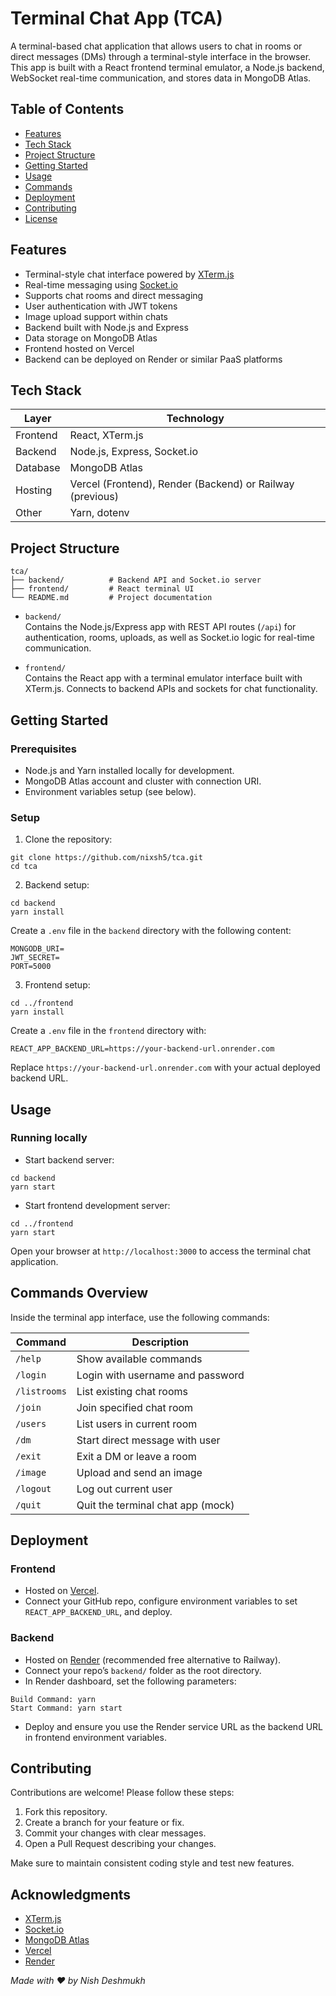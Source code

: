 # Terminal Chat App (TCA)

A terminal-based chat application that allows users to chat in rooms or direct messages (DMs) through a terminal-style interface in the browser. This app is built with a React frontend terminal emulator, a Node.js backend, WebSocket real-time communication, and stores data in MongoDB Atlas.

## Table of Contents

- [Features](#features)  
- [Tech Stack](#tech-stack)  
- [Project Structure](#project-structure)  
- [Getting Started](#getting-started)  
- [Usage](#usage)  
- [Commands](#commands) 
- [Deployment](#deployment)  
- [Contributing](#contributing)  
- [License](#license)  

## Features

- Terminal-style chat interface powered by [XTerm.js](https://xtermjs.org/)  
- Real-time messaging using [Socket.io](https://socket.io/)  
- Supports chat rooms and direct messaging  
- User authentication with JWT tokens  
- Image upload support within chats  
- Backend built with Node.js and Express  
- Data storage on MongoDB Atlas  
- Frontend hosted on Vercel  
- Backend can be deployed on Render or similar PaaS platforms  

## Tech Stack

| Layer       | Technology                    |
|-------------|------------------------------|
| Frontend    | React, XTerm.js              |
| Backend     | Node.js, Express, Socket.io  |
| Database    | MongoDB Atlas                |
| Hosting     | Vercel (Frontend), Render (Backend) or Railway (previous) |
| Other       | Yarn, dotenv                 |

## Project Structure

```
tca/
├── backend/          # Backend API and Socket.io server
├── frontend/         # React terminal UI
└── README.md         # Project documentation
```

- `backend/`  
  Contains the Node.js/Express app with REST API routes (`/api`) for authentication, rooms, uploads, as well as Socket.io logic for real-time communication.

- `frontend/`  
  Contains the React app with a terminal emulator interface built with XTerm.js. Connects to backend APIs and sockets for chat functionality.

## Getting Started

### Prerequisites

- Node.js and Yarn installed locally for development.  
- MongoDB Atlas account and cluster with connection URI.  
- Environment variables setup (see below).  

### Setup

1. Clone the repository:

```
git clone https://github.com/nixsh5/tca.git
cd tca
```

2. Backend setup:

```
cd backend
yarn install
```

Create a `.env` file in the `backend` directory with the following content:

```
MONGODB_URI=
JWT_SECRET=
PORT=5000
```

3. Frontend setup:

```
cd ../frontend
yarn install
```

Create a `.env` file in the `frontend` directory with:

```
REACT_APP_BACKEND_URL=https://your-backend-url.onrender.com
```

Replace `https://your-backend-url.onrender.com` with your actual deployed backend URL.

## Usage

### Running locally

- Start backend server:

```
cd backend
yarn start
```

- Start frontend development server:

```
cd ../frontend
yarn start
```

Open your browser at `http://localhost:3000` to access the terminal chat application.

## Commands Overview

Inside the terminal app interface, use the following commands:

| Command                   | Description                           |
|---------------------------|-------------------------------------|
| `/help`                   | Show available commands             |
| `/login  ` | Login with username and password    |
| `/listrooms`              | List existing chat rooms            |
| `/join `            | Join specified chat room            |
| `/users`                  | List users in current room          |
| `/dm `          | Start direct message with user      |
| `/exit`                   | Exit a DM or leave a room           |
| `/image`                  | Upload and send an image            |
| `/logout`                 | Log out current user                |
| `/quit`                   | Quit the terminal chat app (mock)  |

## Deployment

### Frontend

- Hosted on [Vercel](https://vercel.com/).  
- Connect your GitHub repo, configure environment variables to set `REACT_APP_BACKEND_URL`, and deploy.

### Backend

- Hosted on [Render](https://render.com/) (recommended free alternative to Railway).  
- Connect your repo’s `backend/` folder as the root directory.  
- In Render dashboard, set the following parameters:

```
Build Command: yarn
Start Command: yarn start
```

- Deploy and ensure you use the Render service URL as the backend URL in frontend environment variables.

## Contributing

Contributions are welcome! Please follow these steps:

1. Fork this repository.  
2. Create a branch for your feature or fix.  
3. Commit your changes with clear messages.  
4. Open a Pull Request describing your changes.  

Make sure to maintain consistent coding style and test new features.


## Acknowledgments

- [XTerm.js](https://xtermjs.org/)  
- [Socket.io](https://socket.io/)  
- [MongoDB Atlas](https://www.mongodb.com/cloud/atlas)  
- [Vercel](https://vercel.com/)  
- [Render](https://render.com/)  


*Made with ❤️ by Nish Deshmukh*
